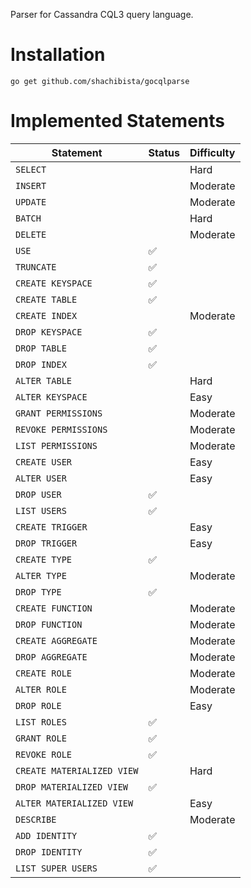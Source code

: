 Parser for Cassandra CQL3 query language.

# Installation

```
go get github.com/shachibista/gocqlparse
```

# Implemented Statements

| Statement                       | Status             | Difficulty
|---------------------------------|--------------------|-----------
| `SELECT`                        |                    | Hard
| `INSERT`                        |                    | Moderate
| `UPDATE`                        |                    | Moderate
| `BATCH`                         |                    | Hard
| `DELETE`                        |                    | Moderate
| `USE`                           | :white_check_mark: |
| `TRUNCATE`                      | :white_check_mark: |
| `CREATE KEYSPACE`               | :white_check_mark: |
| `CREATE TABLE`                  | :white_check_mark: |
| `CREATE INDEX`                  |                    | Moderate
| `DROP KEYSPACE`                 | :white_check_mark: |
| `DROP TABLE`                    | :white_check_mark: |
| `DROP INDEX`                    | :white_check_mark: |
| `ALTER TABLE`                   |                    | Hard
| `ALTER KEYSPACE`                |                    | Easy
| `GRANT PERMISSIONS`             |                    | Moderate
| `REVOKE PERMISSIONS`            |                    | Moderate
| `LIST PERMISSIONS`              |                    | Moderate
| `CREATE USER`                   |                    | Easy
| `ALTER USER`                    |                    | Easy
| `DROP USER`                     | :white_check_mark: |
| `LIST USERS`                    | :white_check_mark: |
| `CREATE TRIGGER`                |                    | Easy
| `DROP TRIGGER`                  |                    | Easy
| `CREATE TYPE`                   | :white_check_mark: |
| `ALTER TYPE`                    |                    | Moderate
| `DROP TYPE`                     | :white_check_mark: |
| `CREATE FUNCTION`               |                    | Moderate
| `DROP FUNCTION`                 |                    | Moderate
| `CREATE AGGREGATE`              |                    | Moderate
| `DROP AGGREGATE`                |                    | Moderate
| `CREATE ROLE`                   |                    | Moderate
| `ALTER ROLE`                    |                    | Moderate
| `DROP ROLE`                     |                    | Easy
| `LIST ROLES`                    | :white_check_mark: |
| `GRANT ROLE`                    | :white_check_mark: |
| `REVOKE ROLE`                   | :white_check_mark: |
| `CREATE MATERIALIZED VIEW`      |                    | Hard
| `DROP MATERIALIZED VIEW`        | :white_check_mark: |
| `ALTER MATERIALIZED VIEW`       |                    | Easy
| `DESCRIBE`                      |                    | Moderate
| `ADD IDENTITY`                  | :white_check_mark: |
| `DROP IDENTITY`                 | :white_check_mark: |
| `LIST SUPER USERS`              | :white_check_mark: |
